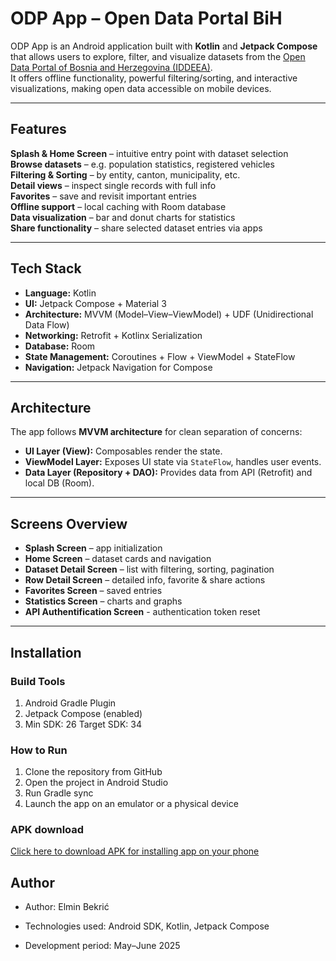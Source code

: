 # ODP App – Open Data Portal BiH

ODP App is an Android application built with **Kotlin** and **Jetpack Compose** that allows users to explore, filter, and visualize datasets from the [Open Data Portal of Bosnia and Herzegovina (IDDEEA)](http://odp.iddeea.gov.ba).  
It offers offline functionality, powerful filtering/sorting, and interactive visualizations, making open data accessible on mobile devices.

---

## Features
**Splash & Home Screen** – intuitive entry point with dataset selection  
**Browse datasets** – e.g. population statistics, registered vehicles  
**Filtering & Sorting** – by entity, canton, municipality, etc.  
**Detail views** – inspect single records with full info  
**Favorites** – save and revisit important entries  
**Offline support** – local caching with Room database  
**Data visualization** – bar and donut charts for statistics  
**Share functionality** – share selected dataset entries via apps  

---

## Tech Stack
- **Language:** Kotlin  
- **UI:** Jetpack Compose + Material 3  
- **Architecture:** MVVM (Model–View–ViewModel) + UDF (Unidirectional Data Flow)  
- **Networking:** Retrofit + Kotlinx Serialization  
- **Database:** Room  
- **State Management:** Coroutines + Flow + ViewModel + StateFlow  
- **Navigation:** Jetpack Navigation for Compose  

---

## Architecture
The app follows **MVVM architecture** for clean separation of concerns:

- **UI Layer (View):** Composables render the state.  
- **ViewModel Layer:** Exposes UI state via `StateFlow`, handles user events.  
- **Data Layer (Repository + DAO):** Provides data from API (Retrofit) and local DB (Room).  
 

---

## Screens Overview
- **Splash Screen** – app initialization  
- **Home Screen** – dataset cards and navigation  
- **Dataset Detail Screen** – list with filtering, sorting, pagination  
- **Row Detail Screen** – detailed info, favorite & share actions  
- **Favorites Screen** – saved entries  
- **Statistics Screen** – charts and graphs
- **API Authentification Screen** - authentication token reset

---

## Installation

### Build Tools
1. Android Gradle Plugin
2. Jetpack Compose (enabled)
3. Min SDK: 26 Target SDK: 34
### How to Run
1. Clone the repository from GitHub 
2. Open the project in Android Studio
3. Run Gradle sync
4. Launch the app on an emulator or a physical device

### APK download
[Click here to download APK for installing app on your phone](https://drive.google.com/file/d/1lR6QTiD1Xyl1WqchlrTB8nKeP2WQGzPN/view?usp=sharing)

## Author
* Author: Elmin Bekrić
- Technologies used: Android SDK, Kotlin, Jetpack Compose
+ Development period: May–June 2025
